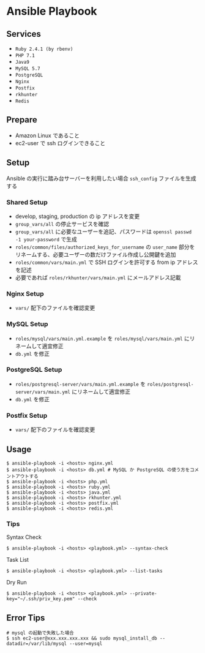 # Ansible Playbook

## Services
- `Ruby 2.4.1 (by rbenv)`
- `PHP 7.1`
- `Java9`
- `MySQL 5.7`
- `PostgreSQL`
- `Nginx`
- `Postfix`
- `rkhunter`
- `Redis`

## Prepare
- Amazon Linux であること
- ec2-user で ssh ログインできること

## Setup
Ansible の実行に踏み台サーバーを利用したい場合 `ssh_config` ファイルを生成する

### Shared Setup
- develop, staging, production の ip アドレスを変更
- `group_vars/all` の停止サービスを確認
- `group_vars/all` に必要なユーザーを追記、パスワードは `openssl passwd -1 your-password` で生成
- `roles/common/files/authorized_keys_for_username` の `user_name` 部分をリネームする、必要ユーザーの数だけファイル作成し公開鍵を追加
- `roles/common/vars/main.yml` で SSH ログインを許可する from ip アドレスを記述
- 必要であれば `roles/rkhunter/vars/main.yml` にメールアドレス記載

### Nginx Setup
- `vars/` 配下のファイルを確認変更

### MySQL Setup
- `roles/mysql/vars/main.yml.example` を `roles/mysql/vars/main.yml` にリネームして適宜修正
- `db.yml` を修正

### PostgreSQL Setup
- `roles/postgresql-server/vars/main.yml.example` を `roles/postgresql-server/vars/main.yml` にリネームして適宜修正
- `db.yml` を修正

### Postfix Setup
- `vars/` 配下のファイルを確認変更

## Usage

```
$ ansible-playbook -i <hosts> nginx.yml
$ ansible-playbook -i <hosts> db.yml # MySQL か PostgreSQL の使う方をコメントアウトする
$ ansible-playbook -i <hosts> php.yml
$ ansible-playbook -i <hosts> ruby.yml
$ ansible-playbook -i <hosts> java.yml
$ ansible-playbook -i <hosts> rkhunter.yml
$ ansible-playbook -i <hosts> postfix.yml
$ ansible-playbook -i <hosts> redis.yml
```

### Tips

Syntax Check

    $ ansible-playbook -i <hosts> <playbook.yml> --syntax-check

Task List

    $ ansible-playbook -i <hosts> <playbook.yml> --list-tasks

Dry Run

    $ ansible-playbook -i <hosts> <playbook.yml> --private-key="~/.ssh/priv_key.pem" --check

## Error Tips

    # mysql の起動で失敗した場合
    $ ssh ec2-user@xxx.xxx.xxx.xxx && sudo mysql_install_db --datadir=/var/lib/mysql --user=mysql
